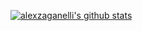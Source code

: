 [![alexzaganelli's github stats](https://github-readme-stats.vercel.app/api?username=alexzaganelli&show_icons=true&theme=algolia)](https://github.com/alexzaganelli)


